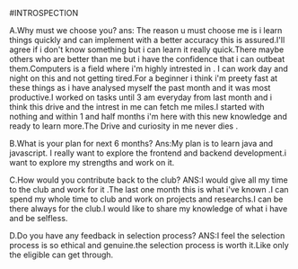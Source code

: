 #INTROSPECTION


A.Why must we choose you?
ans: The reason u must choose me is i learn things quickly and can implement with a better accuracy this is assured.I'll agree if i don't know something but i can learn it really quick.There maybe others who are better than me but i have the confidence that i can outbeat them.Computers is a field where i'm highly intrested in . I can work day and night on this and not getting tired.For a beginner i think i'm preety fast at these things as i have analysed myself the past month and it was most productive.I worked on tasks until 3 am everyday from last month and i think this drive and the intrest in me can fetch me miles.I started with nothing and within 1 and half months i'm here with this new knowledge and ready to learn more.The Drive and curiosity in me never dies .


B.What is your plan for next 6 months?
Ans:My plan is to learn java and javascript. I really want to explore the frontend and backend development.i want to explore my strengths and work on it.

C.How would you contribute back to the club?
ANS:I would give all my time to the club and work for it .The last one month this is what i've known .I can spend my whole time to club and work on projects and researchs.I can be there always for the club.I would like to share my knowledge of what i have and be selfless.

D.Do you have any feedback in selection process?
ANS:I feel the selection process is so ethical and genuine.the selection process is worth it.Like only the eligible can get through.
